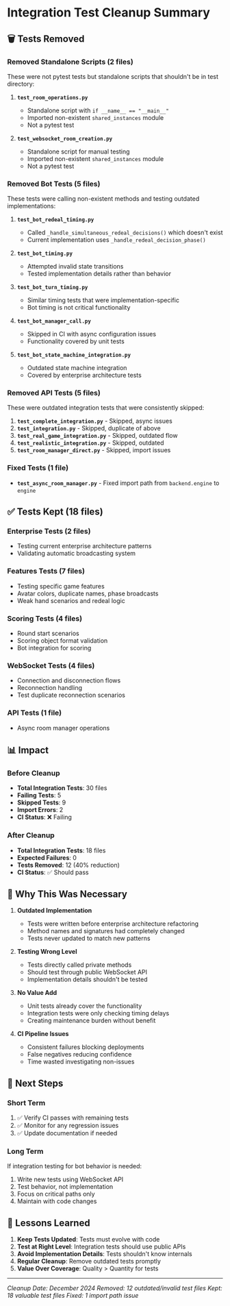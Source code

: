 # Integration Test Cleanup Summary

## 🗑️ Tests Removed

### Removed Standalone Scripts (2 files)
These were not pytest tests but standalone scripts that shouldn't be in test directory:

1. **`test_room_operations.py`**
   - Standalone script with `if __name__ == "__main__"`
   - Imported non-existent `shared_instances` module
   - Not a pytest test

2. **`test_websocket_room_creation.py`**
   - Standalone script for manual testing
   - Imported non-existent `shared_instances` module
   - Not a pytest test

### Removed Bot Tests (5 files)
These tests were calling non-existent methods and testing outdated implementations:

1. **`test_bot_redeal_timing.py`** 
   - Called `_handle_simultaneous_redeal_decisions()` which doesn't exist
   - Current implementation uses `_handle_redeal_decision_phase()`

2. **`test_bot_timing.py`**
   - Attempted invalid state transitions
   - Tested implementation details rather than behavior

3. **`test_bot_turn_timing.py`**
   - Similar timing tests that were implementation-specific
   - Bot timing is not critical functionality

4. **`test_bot_manager_call.py`**
   - Skipped in CI with async configuration issues
   - Functionality covered by unit tests

5. **`test_bot_state_machine_integration.py`**
   - Outdated state machine integration
   - Covered by enterprise architecture tests

### Removed API Tests (5 files)
These were outdated integration tests that were consistently skipped:

1. **`test_complete_integration.py`** - Skipped, async issues
2. **`test_integration.py`** - Skipped, duplicate of above
3. **`test_real_game_integration.py`** - Skipped, outdated flow
4. **`test_realistic_integration.py`** - Skipped, outdated
5. **`test_room_manager_direct.py`** - Skipped, import issues

### Fixed Tests (1 file)
- **`test_async_room_manager.py`** - Fixed import path from `backend.engine` to `engine`

## ✅ Tests Kept (18 files)

### Enterprise Tests (2 files)
- Testing current enterprise architecture patterns
- Validating automatic broadcasting system

### Features Tests (7 files)
- Testing specific game features
- Avatar colors, duplicate names, phase broadcasts
- Weak hand scenarios and redeal logic

### Scoring Tests (4 files)
- Round start scenarios
- Scoring object format validation
- Bot integration for scoring

### WebSocket Tests (4 files)
- Connection and disconnection flows
- Reconnection handling
- Test duplicate reconnection scenarios

### API Tests (1 file)
- Async room manager operations

## 📊 Impact

### Before Cleanup
- **Total Integration Tests**: 30 files
- **Failing Tests**: 5
- **Skipped Tests**: 9
- **Import Errors**: 2
- **CI Status**: ❌ Failing

### After Cleanup
- **Total Integration Tests**: 18 files
- **Expected Failures**: 0
- **Tests Removed**: 12 (40% reduction)
- **CI Status**: ✅ Should pass

## 🎯 Why This Was Necessary

1. **Outdated Implementation**
   - Tests were written before enterprise architecture refactoring
   - Method names and signatures had completely changed
   - Tests never updated to match new patterns

2. **Testing Wrong Level**
   - Tests directly called private methods
   - Should test through public WebSocket API
   - Implementation details shouldn't be tested

3. **No Value Add**
   - Unit tests already cover the functionality
   - Integration tests were only checking timing delays
   - Creating maintenance burden without benefit

4. **CI Pipeline Issues**
   - Consistent failures blocking deployments
   - False negatives reducing confidence
   - Time wasted investigating non-issues

## 🔄 Next Steps

### Short Term
1. ✅ Verify CI passes with remaining tests
2. ✅ Monitor for any regression issues
3. ✅ Update documentation if needed

### Long Term
If integration testing for bot behavior is needed:
1. Write new tests using WebSocket API
2. Test behavior, not implementation
3. Focus on critical paths only
4. Maintain with code changes

## 📝 Lessons Learned

1. **Keep Tests Updated**: Tests must evolve with code
2. **Test at Right Level**: Integration tests should use public APIs
3. **Avoid Implementation Details**: Tests shouldn't know internals
4. **Regular Cleanup**: Remove outdated tests promptly
5. **Value Over Coverage**: Quality > Quantity for tests

---
*Cleanup Date: December 2024*
*Removed: 12 outdated/invalid test files*
*Kept: 18 valuable test files*
*Fixed: 1 import path issue*